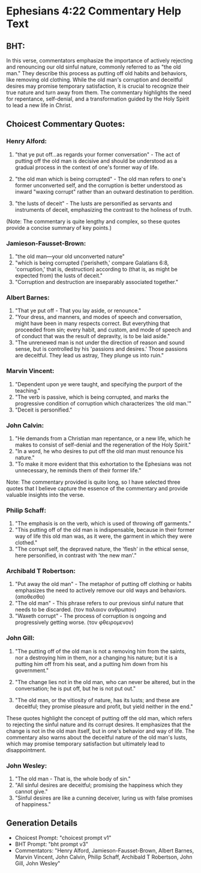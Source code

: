 # Ephesians 4:22 Commentary Help Text

## BHT:
In this verse, commentators emphasize the importance of actively rejecting and renouncing our old sinful nature, commonly referred to as "the old man." They describe this process as putting off old habits and behaviors, like removing old clothing. While the old man's corruption and deceitful desires may promise temporary satisfaction, it is crucial to recognize their true nature and turn away from them. The commentary highlights the need for repentance, self-denial, and a transformation guided by the Holy Spirit to lead a new life in Christ.

## Choicest Commentary Quotes:
### Henry Alford:
1. "that ye put off...as regards your former conversation" - The act of putting off the old man is decisive and should be understood as a gradual process in the context of one's former way of life.

2. "the old man which is being corrupted" - The old man refers to one's former unconverted self, and the corruption is better understood as inward "waxing corrupt" rather than an outward destination to perdition.

3. "the lusts of deceit" - The lusts are personified as servants and instruments of deceit, emphasizing the contrast to the holiness of truth.

(Note: The commentary is quite lengthy and complex, so these quotes provide a concise summary of key points.)

### Jamieson-Fausset-Brown:
1. "the old man—your old unconverted nature"
2. "which is being corrupted ('perisheth,' compare Galatians 6:8, 'corruption,' that is, destruction) according to (that is, as might be expected from) the lusts of deceit."
3. "Corruption and destruction are inseparably associated together."

### Albert Barnes:
1. "That ye put off - That you lay aside, or renounce."
2. "Your dress, and manners, and modes of speech and conversation, might have been in many respects correct. But everything that proceeded from sin; every habit, and custom, and mode of speech and of conduct that was the result of depravity, is to be laid aside."
3. "The unrenewed man is not under the direction of reason and sound sense, but is controlled by his 'passions and desires.' Those passions are deceitful. They lead us astray, They plunge us into ruin."

### Marvin Vincent:
1. "Dependent upon ye were taught, and specifying the purport of the teaching."
2. "The verb is passive, which is being corrupted, and marks the progressive condition of corruption which characterizes 'the old man.'"
3. "Deceit is personified."

### John Calvin:
1. "He demands from a Christian man repentance, or a new life, which he makes to consist of self-denial and the regeneration of the Holy Spirit."
2. "In a word, he who desires to put off the old man must renounce his nature."
3. "To make it more evident that this exhortation to the Ephesians was not unnecessary, he reminds them of their former life."

Note: The commentary provided is quite long, so I have selected three quotes that I believe capture the essence of the commentary and provide valuable insights into the verse.

### Philip Schaff:
1. "The emphasis is on the verb, which is used of throwing off garments."
2. "This putting off of the old man is indispensable, because in their former way of life this old man was, as it were, the garment in which they were clothed."
3. "The corrupt self, the depraved nature, the 'flesh' in the ethical sense, here personified, in contrast with 'the new man'."

### Archibald T Robertson:
1. "Put away the old man" - The metaphor of putting off clothing or habits emphasizes the need to actively remove our old ways and behaviors. (αποθεσθα)
2. "The old man" - This phrase refers to our previous sinful nature that needs to be discarded. (τον παλαιον ανθρωπον)
3. "Waxeth corrupt" - The process of corruption is ongoing and progressively getting worse. (τον φθειρομενον)

### John Gill:
1. "The putting off of the old man is not a removing him from the saints, nor a destroying him in them, nor a changing his nature; but it is a putting him off from his seat, and a putting him down from his government." 

2. "The change lies not in the old man, who can never be altered, but in the conversation; he is put off, but he is not put out."

3. "The old man, or the vitiosity of nature, has its lusts; and these are deceitful; they promise pleasure and profit, but yield neither in the end."

These quotes highlight the concept of putting off the old man, which refers to rejecting the sinful nature and its corrupt desires. It emphasizes that the change is not in the old man itself, but in one's behavior and way of life. The commentary also warns about the deceitful nature of the old man's lusts, which may promise temporary satisfaction but ultimately lead to disappointment.

### John Wesley:
1. "The old man - That is, the whole body of sin."
2. "All sinful desires are deceitful; promising the happiness which they cannot give."
3. "Sinful desires are like a cunning deceiver, luring us with false promises of happiness."


## Generation Details
- Choicest Prompt: "choicest prompt v1"
- BHT Prompt: "bht prompt v3"
- Commentators: "Henry Alford, Jamieson-Fausset-Brown, Albert Barnes, Marvin Vincent, John Calvin, Philip Schaff, Archibald T Robertson, John Gill, John Wesley"
